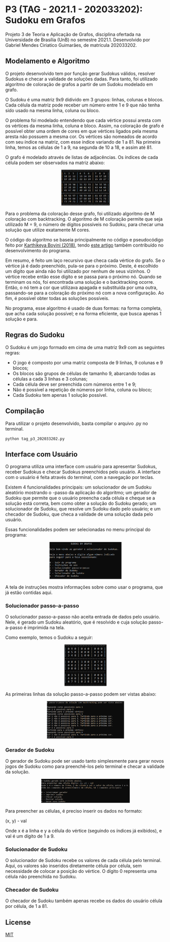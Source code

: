 # P3 (TAG - 2021.1 - 202033202): Sudoku em Grafos
Projeto 3 de Teoria e Aplicação de Grafos, disciplina ofertada na Universidade de Brasília (UnB) no semestre 2021.1.
Desenvolvido por Gabriel Mendes Ciriatico Guimarães, de matrícula 202033202.

## Modelamento e Algoritmo

O projeto desenvolvido tem por função gerar Sudokus válidos, resolver Sudokus e checar a validade de soluções dadas. Para tanto, foi utilizado algoritmo de coloração de grafos a partir de um Sudoku modelado em grafo.

O Sudoku é uma matriz 9x9 didivido em 3 grupos: linhas, colunas e blocos. Cada célula da matriz pode receber um número entre 1 e 9 que não tenha sido usado na mesma linha, coluna ou bloco.

O problema foi modelado entendendo que cada vértice possui aresta com os vértices da mesma linha, coluna e bloco. Assim, na coloração de grafo é possível obter uma ordem de cores em que vértices ligados pela mesma aresta não possuem a mesma cor. Os vértices são nomeados de acordo com seu índice na matriz, com esse índice variando de 1 a 81. Na primeira linha, temos as células de 1 a 9, na segunda de 10 a 18, e assim até 81.

O grafo é modelado através de listas de adjacências. Os índices de cada célula podem ser observados na matriz abaixo:

<p align="center"><img src="media/tela2_instrucoes_matriz.PNG" alt="pseudocode_algorithm" style="width:30%;"/></p>

Para o problema da coloração desse grafo, foi utilizado algoritmo de M coloração com backtracking. O algoritmo de M coloração permite que seja utilizado M = 9, o número de dígitos possíveis no Sudoku, para checar uma solução que utilize exatamente M cores.

O código do algoritmo se baseia principalmente no código e pseudocódigo feito por <a href="https://www.tutorialspoint.com/M-Coloring-Problem">Karthikeya Boyini (2018)</a>, tendo <a href="https://www.geeksforgeeks.org/m-coloring-problem-backtracking-5/">este artigo</a> também contribuído no desenvolvimento do programa.

Em resumo, é feito um laço recursivo que checa cada vértice do grafo. Se o vértice já é dado preenchido, pula-se para o próximo. Deste, é escolhido um dígito que ainda não foi utilizado por nenhum de seus vizinhos. O vértice recebe então esse dígito e se passa para o próximo nó. Quando se terminam os nós, foi encontrada uma solução e o backtracking ocorre. Então, o nó tem a cor que utilizava apagada e substituída por uma outra, passando-se para a coloração do próximo nó com a nova configuração. Ao fim, é possível obter todas as soluções possíveis.

No programa, esse algoritmo é usado de duas formas: na forma completa, que acha cada solução possível; e na forma eficiente, que busca apenas 1 solução e para.

## Regras do Sudoku

O Sudoku é um jogo formado em cima de uma matriz 9x9 com as seguintes regras:

 <ul>
  <li>O jogo é composto por uma matriz composta de 9 linhas, 9 colunas e 9 blocos;</li>
  <li>Os blocos são grupos de células de tamanho 9, abarcando todas as células a cada 3 linhas e 3 colunas;</li>
  <li>Cada célula deve ser preenchida com números entre 1 e 9;</li>
  <li>Não é possível a repetição de números por linha, coluna ou bloco;</li>
  <li>Cada Sudoku tem apenas 1 solução possível.</li>
</ul> 

## Compilação
Para utilizar o projeto desenvolvido, basta compilar o arquivo .py no terminal.

```console
python tag_p3_202033202.py
```

## Interface com Usuário

O programa utiliza uma interface com usuário para apresentar Sudokus, receber Sudokus e checar Sudokus preenchidos pelo usuário. A interface com o usuário é feita através do terminal, com a navegação por teclas.

Existem 4 funcionalidades principais: um solucionador de um Sudoku aleatório mostrando o 
-passo da aplicação do algoritmo; um gerador de Sudoku que permite que o usuário preencha cada célula e cheque se a solução está correta, bem como obter a solução do Sudoku gerado; um solucionador de Sudoku, que resolve um Sudoku dado pelo usuário; e um checador de Sudoku, que checa a validade de uma solução dada pelo usuário.

Essas funcionalidades podem ser selecionadas no menu principal do programa:

<p align="center"><img src="media/tela1_principal.PNG" alt="pseudocode_algorithm" style="width:45%;"/></p>

A tela de instruções mostra informações sobre como usar o programa, que já estão contidas aqui.

### Solucionador passo-a-passo

O solucionador passo-a-passo não aceita entrada de dados pelo usuário. Nele, é gerado um Sudoku aleatório, que é resolvido e cuja solução passo-a-passo é imprimida na tela.

Como exemplo, temos o Sudoku a seguir:
 
<p align="center"><img src="media/tela3_backtracking_sudoku.PNG" alt="pseudocode_algorithm" style="width:26%;"/></p>
 
As primeiras linhas da solução passo-a-passo podem ser vistas abaixo:

<p align="center"><img src="media/tela3_backtracking_passos.PNG" alt="pseudocode_algorithm" style="width:48%;"/></p>

### Gerador de Sudoku

O gerador de Sudoku pode ser usado tanto simplesmente para gerar novos jogos de Sudoku como para preenchê-los pelo terminal e checar a validade da solução.

<p align="center"><img src="media/tela4_gerador_sudoku.PNG" alt="pseudocode_algorithm" style="width:55%;"/></p>

Para preencher as células, é preciso inserir os dados no formato:

(x, y) - val

Onde x é a linha e y a célula do vértice (seguindo os índices já exibidos), e val é um dígito de 1 a 9.

### Solucionador de Sudoku

O solucionador de Sudoku recebe os valores de cada célula pelo terminal. Aqui, os valores são inseridos diretamente célula por célula, sem necessidade de colocar a posição do vértice. O dígito 0 representa uma célula não preenchida no Sudoku.

### Checador de Sudoku

O checador de Sudoku também apenas recebe os dados do usuário célula por célula, de 1 a 81.

## License
[MIT](https://choosealicense.com/licenses/mit/)
